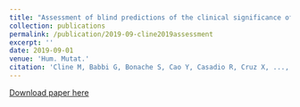 ```yaml
---
title: "Assessment of blind predictions of the clinical significance of <i>BRCA1</i> and <i>BRCA2</i> variants"
collection: publications
permalink: /publication/2019-09-cline2019assessment
excerpt: ''
date: 2019-09-01
venue: 'Hum. Mutat.'
citation: 'Cline M, Babbi G, Bonache S, Cao Y, Casadio R, Cruz X, ..., <b>Pejaver V</b>, ..., Sun Y, Topper S, Parsons MT, Spurdle AB, Goldgar DE, ENIGMA Consortium (2019) Assessment of blind predictions of the clinical significance of <i>BRCA1</i> and <i>BRCA2</i> variants. <i>Hum. Mutat.</i> 40(9) 1546-1556.'
---
```

[Download paper here](http://vpejaver.github.io/files/2019-09-cline2019assessment.pdf)

